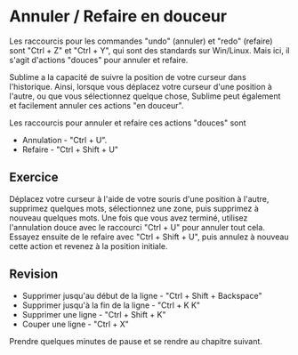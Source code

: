 Annuler / Refaire en douceur
============================

Les raccourcis pour les commandes "undo" (annuler) et "redo" (refaire) sont 
"Ctrl + Z" et "Ctrl + Y", qui sont des standards sur Win/Linux. Mais ici, il 
s'agit d'actions "douces" pour annuler et refaire.

Sublime a la capacité de suivre la position de votre curseur dans l'historique.
Ainsi, lorsque vous déplacez votre curseur d'une position à l'autre, ou que 
vous sélectionnez quelque chose, Sublime peut également et facilement annuler 
ces actions "en douceur".

Les raccourcis pour annuler et refaire ces actions "douces" sont

* Annulation - "Ctrl + U".
* Refaire - "Ctrl + Shift + U"


Exercice
---------

Déplacez votre curseur à l'aide de votre souris d'une position à l'autre,
supprimez quelques mots, sélectionnez une zone, puis supprimez à nouveau
quelques mots. Une fois que vous avez terminé, utilisez l'annulation douce avec
le raccourci "Ctrl + U" pour annuler tout cela. Essayez ensuite de le refaire
avec "Ctrl + Shift + U", puis annulez à nouveau cette action et revenez à la 
position initiale.


Revision
---------

* Supprimer jusqu'au début de la ligne - "Ctrl + Shift + Backspace"
* Supprimer jusqu'à la fin de la ligne - "Ctrl + K K"
* Supprimer une ligne - "Ctrl + Shift + K"
* Couper une ligne - "Ctrl + X"

Prendre quelques minutes de pause et se rendre au chapitre suivant.

